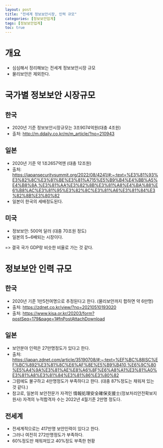 ```yaml
---
layout: post
title: "전세계 정보보안시장, 인력 규모"
categories: [정보보안업계]
tags: [정보보안업계]
toc: true
---
```


# 개요
- 심심해서 정리해보는 전세계 정보보안시장 규모 
- 물리보안은 제외한다. 

# 국가별 정보보안 시장규모 
## 한국
- 2020년 기준 정보보안시장규모는 3조9074억원(대충 4조원)
- 출처: http://m.ddaily.co.kr/m/m_article/?no=210943

## 일본
- 2020년 기준 약 1조2657억엔 (대충 12조원) 
- 출처: https://japansecuritysummit.org/2022/08/4241/#:~:text=%E3%81%93%E3%82%8C%E3%81%BE%E3%81%A715%E5%B9%B4%E4%BB%A5%E4%B8%8A,%E3%81%AA%E3%82%8B%E3%81%A8%E4%BA%88%E6%B8%AC%E3%81%95%E3%82%8C%E3%81%A6%E3%81%84%E3%82%8B%E3%80%82
- 일본이 한국의 세배정도된다. 

## 미국 
- 정보보안: 500억 달러 (대충 70조원 정도)
- 일본의 5~6배되는 시장이다. 

=> 결국 국가 GDP랑 비슷한 비율로 가는 것 같다. 




# 정보보안 인력 규모 

## 한국
- 2020년 기준 1만5천여명으로 추정된다고 한다. (물리보안까지 합하면 약 6만명)
- 출처: https://zdnet.co.kr/view/?no=20210510193020
- 출처: https://www.kisa.or.kr/20203/form?postSeq=179&page=1#fnPostAttachDownload

## 일본
- 보안분야 인력은 27만명정도가 있다고 한다. 
- 출처: https://japan.zdnet.com/article/35190708/#:~:text=%EF%BC%88ISC%EF%BC%892%E3%81%8C%E6%AF%8E%E5%B9%B410,%E6%9C%80%E5%A4%9A%E3%81%AE%E8%A6%8F%E6%A8%A1%E3%81%A0%E3%81%A8%E3%81%84%E3%81%86%E3%80%82
- 그럼에도 불구하고 4만명정도가 부족하다고 한다. (대충 87%정도는 채워져 있는 것 같다.)
- 참고로, 일본의 보안전문가 자격인 情報処理安全確保支援士(정보처리안전확보지원사) 자격의 누적합격자 수는 2022년 4월기준 2만명 정도다. 

## 전세계 
- 전세계적으로는 417만명 보안인력이 있다고 한다. 
- 그러나 여전히 272만명정도가 부족하다. 
- 60%정도만 채워져있고 40%정도 부족한 현황